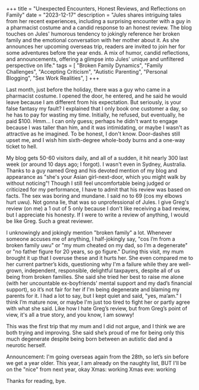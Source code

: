 +++
title = "Unexpected Encounters, Honest Reviews, and Reflections on Family"
date = "2023-12-17"
description = "Jules shares intriguing tales from her recent experiences, including a surprising encounter with a guy in a pharmacist costume and a candid response to an honest review. The blog touches on Jules' humorous tendency to jokingly reference her broken family and the emotional conversation with her mother about it. As she announces her upcoming overseas trip, readers are invited to join her for some adventures before the year ends. A mix of humor, candid reflections, and announcements, offering a glimpse into Jules' unique and unfiltered perspective on life."
tags = [
    "Broken Family Dynamics",
    "Family Challenges",
    "Accepting Criticism",
    "Autistic Parenting",
    "Personal Blogging",
    "Sex Work Realities",
]
+++

Last month, just before the holiday, there was a guy who came in a pharmacist costume. I opened the door, he entered, and he said he would leave because I am different from his expectation. But seriously, is your false fantasy my fault? I explained that I only book one customer a day, so he has to pay for wasting my time. Initially, he refused, but eventually, he paid $100. Hmm… I can only guess; perhaps he didn't want to engage because I was taller than him, and it was intimidating, or maybe I wasn't as attractive as he imagined. To be honest, I don't know. Door-dashes still upset me, and I wish him sixth-degree whole-body burns and a one-way ticket to hell.

My blog gets 50-60 visitors daily, and all of a sudden, it hit nearly 300 last week (or around 10 days ago; I forgot). I wasn't even in Sydney, Australia. Thanks to a guy named Greg and his devoted mention of my blog and appearance as "she's your Asian girl-next-door, which you might walk by without noticing"! Though I still feel uncomfortable being judged or criticized for my performance, I have to admit that his review was based on facts. The sex was boring and mundane. I said no to 69 (cos my elbows hurt uwu). Not gonna lie, that was so unprofessional of Jules. I give Greg's review (on me) a 1 out of 5 only because I don't like receiving a bad review, but I appreciate his honesty. If I were to write a review of anything, I would be like Greg. Such a great reviewer.

I unknowingly and jokingly mention "broken family" a lot. Whenever someone accuses me of anything, I half-jokingly say, "cos I’m from a broken family uwu" or "my mum cheated on my dad, so I’m a degenerate" or "no father figure for 20 years, so go figure." During this visit, my mum brought it up that I overuse these and it hurts her. She even compared me to her current partner’s kids, questioning why I'm a failure while they are well-grown, independent, responsible, delightful taxpayers, despite all of us being from broken families. She said she tried her best to raise me alone (with her uncountable ex-boyfriends' mental support and my dad’s financial support), so it’s not fair for her if I'm being degenerate and blaming my parents for it. I had a lot to say, but I kept quiet and said, "yes, ma’am." I think I’m mature now, or maybe I'm just too tired to fight her or partly agree with what she said. Like how I hate Greg’s review, but from Greg’s point of view, it's all a true story, and you know, I am sowwy!

This was the first trip that my mum and I did not argue, and I think we are both trying and improving. She said she’s proud of me for being only this much degenerate despite being born between an autistic dad and a neurotic herself.

Announcement: I'm going overseas again from the 28th, so let’s sin before we get a year older. This year, I am already on the naughty list, BUT I'll be on the "nice" from next year, okay
Xmas: working
Xmas eve: working

Thanks for reading, bye.